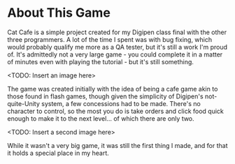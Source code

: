 # About This Game

Cat Cafe is a simple project created for my Digipen class final with the other three programmers.  A lot of the time I spent was with bug fixing, which would probably qualify me more as a QA tester, but it's still a work I'm proud of.  It's admittedly not a very large game - you could complete it in a matter of minutes even with playing the tutorial - but it's still something.

<TODO: Insert an image here>

The game was created initially with the idea of being a cafe game akin to those found in flash games, though given the simplicity of Digipen's not-quite-Unity system, a few concessions had to be made.  There's no character to control, so the most you do is take orders and click food quick enough to make it to the next level... of which there are only two.

<TODO: Insert a second image here>

While it wasn't a very big game, it was still the first thing I made, and for that it holds a special place in my heart.
